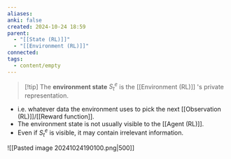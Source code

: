 ```yaml
---
aliases: 
anki: false
created: 2024-10-24 18:59
parent:
  - "[[State (RL)]]"
  - "[[Environment (RL)]]"
connected: 
tags:
  - content/empty
---
```

> [!tip] The **environment state** $S^e_t$ is 
the [[Environment (RL)]] 's private representation.

- i.e. whatever data the environment uses to pick the next [[Observation (RL)]]/[[Reward function]].
- The environment state is not usually visible to the [[Agent (RL)]].
- Even if $S^e_t$ is visible, it may contain irrelevant information.



![[Pasted image 20241024190100.png|500]]

